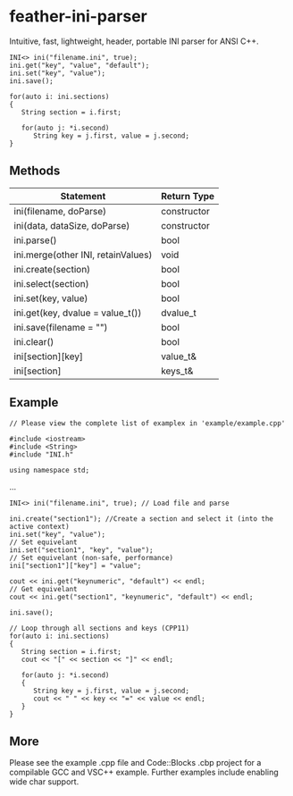 feather-ini-parser
==================

Intuitive, fast, lightweight, header, portable INI parser for ANSI C++.

```
INI<> ini("filename.ini", true);
ini.get("key", "value", "default");
ini.set("key", "value");
ini.save();

for(auto i: ini.sections)
{
   String section = i.first;

   for(auto j: *i.second)
      String key = j.first, value = j.second;
}
```

## Methods

Statement     | Return Type
------------- | -------------
ini(filename, doParse)|constructor
ini(data, dataSize, doParse)|constructor
ini.parse()|bool
ini.merge(other INI, retainValues)|void
ini.create(section)|bool
ini.select(section)|bool
ini.set(key, value)|bool
ini.get(key, dvalue = value_t())|dvalue_t
ini.save(filename = "")|bool
ini.clear()|bool
ini[section][key]|value_t&
ini[section]|keys_t&

## Example
```
// Please view the complete list of examplex in 'example/example.cpp'

#include <iostream>
#include <String>
#include "INI.h"

using namespace std;
```
...
```
INI<> ini("filename.ini", true); // Load file and parse

ini.create("section1"); //Create a section and select it (into the active context)
ini.set("key", "value");
// Set equivelant
ini.set("section1", "key", "value");
// Set equivelant (non-safe, performance)
ini["section1"]["key"] = "value";

cout << ini.get("keynumeric", "default") << endl;
// Get equivelant
cout << ini.get("section1", "keynumeric", "default") << endl;

ini.save();

// Loop through all sections and keys (CPP11)
for(auto i: ini.sections)
{
   String section = i.first;
   cout << "[" << section << "]" << endl;

   for(auto j: *i.second)
   {
      String key = j.first, value = j.second;
      cout << " " << key << "=" << value << endl;
   }
}
```

## More
Please see the example .cpp file and Code::Blocks .cbp project for a compilable GCC and VSC++ example. Further examples include enabling wide char support.
